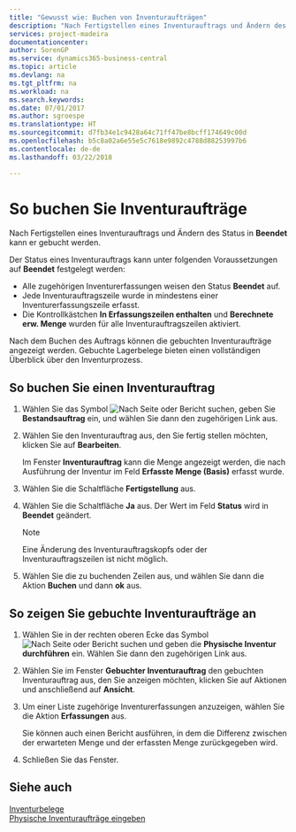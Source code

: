 ```yaml
---
title: "Gewusst wie: Buchen von Inventuraufträgen"
description: "Nach Fertigstellen eines Inventurauftrags und Ändern des Status in **Beendet** kann er gebucht werden."
services: project-madeira
documentationcenter: 
author: SorenGP
ms.service: dynamics365-business-central
ms.topic: article
ms.devlang: na
ms.tgt_pltfrm: na
ms.workload: na
ms.search.keywords: 
ms.date: 07/01/2017
ms.author: sgroespe
ms.translationtype: HT
ms.sourcegitcommit: d7fb34e1c9428a64c71ff47be8bcff174649c00d
ms.openlocfilehash: b5c8a02a6e55e5c7618e9892c4788d88253997b6
ms.contentlocale: de-de
ms.lasthandoff: 03/22/2018

---
```

# <a name="post-physical-inventory-orders"></a>So buchen Sie Inventuraufträge
Nach Fertigstellen eines Inventurauftrags und Ändern des Status in **Beendet** kann er gebucht werden.  

Der Status eines Inventurauftrags kann unter folgenden Voraussetzungen auf **Beendet** festgelegt werden:  

- Alle zugehörigen Inventurerfassungen weisen den Status **Beendet** auf.  
- Jede Inventurauftragszeile wurde in mindestens einer Inventurerfassungszeile erfasst.  
- Die Kontrollkästchen **In Erfassungszeilen enthalten** und **Berechnete erw. Menge** wurden für alle Inventurauftragszeilen aktiviert.  

Nach dem Buchen des Auftrags können die gebuchten Inventuraufträge angezeigt werden. Gebuchte Lagerbelege bieten einen vollständigen Überblick über den Inventurprozess.  

## <a name="to-post-a-physical-inventory-order"></a>So buchen Sie einen Inventurauftrag  

1.  Wählen Sie das Symbol ![Nach Seite oder Bericht suchen](../../media/ui-search/search_small.png "Symbol „Nach Seite oder Bericht suchen”"), geben Sie **Bestandsauftrag** ein, und wählen Sie dann den zugehörigen Link aus.  
2.  Wählen Sie den Inventurauftrag aus, den Sie fertig stellen möchten, klicken Sie auf **Bearbeiten**.  

    Im Fenster **Inventurauftrag** kann die Menge angezeigt werden, die nach Ausführung der Inventur im Feld **Erfasste Menge (Basis)** erfasst wurde.  

3.  Wählen Sie die Schaltfläche **Fertigstellung** aus.  
4.  Wählen Sie die Schaltfläche **Ja** aus. Der Wert im Feld **Status** wird in **Beendet** geändert.  

    > [!NOTE]  
    >  Eine Änderung des Inventurauftragskopfs oder der Inventurauftragszeilen ist nicht möglich.  

5.  Wählen Sie die zu buchenden Zeilen aus, und wählen Sie dann die Aktion **Buchen** und dann **ok** aus.  

## <a name="to-view-posted-physical-inventory-orders"></a>So zeigen Sie gebuchte Inventuraufträge an  

1.  Wählen Sie in der rechten oberen Ecke das Symbol ![Nach Seite oder Bericht suchen](../../media/ui-search/search_small.png "Nach Seite oder Bericht suchen") und geben die **Physische Inventur durchführen** ein. Wählen Sie dann den zugehörigen Link aus.  
2.  Wählen Sie im Fenster **Gebuchter Inventurauftrag** den gebuchten Inventurauftrag aus, den Sie anzeigen möchten, klicken Sie auf Aktionen und anschließend auf **Ansicht**.  
3.  Um einer Liste zugehörige Inventurerfassungen anzuzeigen, wählen Sie die Aktion **Erfassungen** aus.  

    Sie können auch einen Bericht ausführen, in dem die Differenz zwischen der erwarteten Menge und der erfassten Menge zurückgegeben wird.  

4.  Schließen Sie das Fenster.  

## <a name="see-also"></a>Siehe auch  
 [Inventurbelege](physical-inventory-documents.md)   
 [Physische Inventuraufträge eingeben](how-to-enter-physical-inventory-orders.md)

